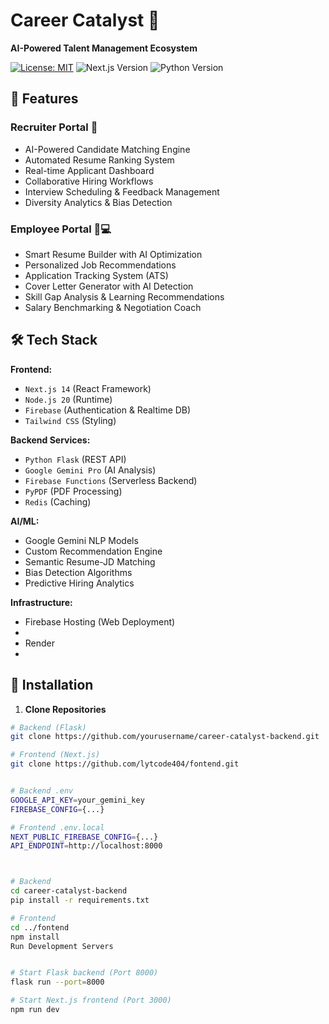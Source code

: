 # Career Catalyst 🚀

**AI-Powered Talent Management Ecosystem**

[![License: MIT](https://img.shields.io/badge/License-MIT-yellow.svg)](https://opensource.org/licenses/MIT)
![Next.js Version](https://img.shields.io/badge/next.js-14.2-blue)
![Python Version](https://img.shields.io/badge/python-3.11-blue)

## 🌟 Features

### **Recruiter Portal** 👔
- AI-Powered Candidate Matching Engine
- Automated Resume Ranking System
- Real-time Applicant Dashboard
- Collaborative Hiring Workflows
- Interview Scheduling & Feedback Management
- Diversity Analytics & Bias Detection

### **Employee Portal** 👩💻
- Smart Resume Builder with AI Optimization
- Personalized Job Recommendations
- Application Tracking System (ATS)
- Cover Letter Generator with AI Detection
- Skill Gap Analysis & Learning Recommendations
- Salary Benchmarking & Negotiation Coach

## 🛠 Tech Stack

**Frontend:**
- `Next.js 14` (React Framework)
- `Node.js 20` (Runtime)
- `Firebase` (Authentication & Realtime DB)
- `Tailwind CSS` (Styling)


**Backend Services:**
- `Python Flask` (REST API)
- `Google Gemini Pro` (AI Analysis)
- `Firebase Functions` (Serverless Backend)
- `PyPDF` (PDF Processing)
- `Redis` (Caching)

**AI/ML:**
- Google Gemini NLP Models
- Custom Recommendation Engine
- Semantic Resume-JD Matching
- Bias Detection Algorithms
- Predictive Hiring Analytics

**Infrastructure:**
- Firebase Hosting (Web Deployment)
-
- Render
-

## 🚀 Installation

1. **Clone Repositories**
```bash
# Backend (Flask)
git clone https://github.com/yourusername/career-catalyst-backend.git

# Frontend (Next.js)
git clone https://github.com/lytcode404/fontend.git


# Backend .env
GOOGLE_API_KEY=your_gemini_key
FIREBASE_CONFIG={...}

# Frontend .env.local
NEXT_PUBLIC_FIREBASE_CONFIG={...}
API_ENDPOINT=http://localhost:8000



# Backend
cd career-catalyst-backend
pip install -r requirements.txt

# Frontend
cd ../fontend
npm install
Run Development Servers


# Start Flask backend (Port 8000)
flask run --port=8000

# Start Next.js frontend (Port 3000)
npm run dev
